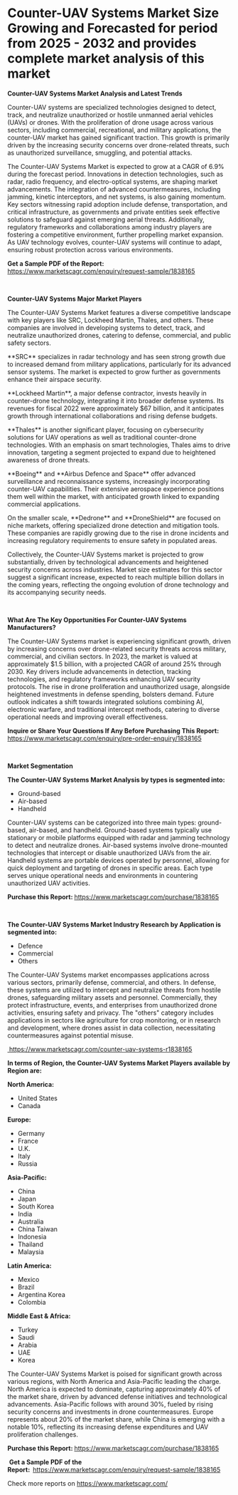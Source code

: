 <p><h1>Counter-UAV Systems Market Size Growing and Forecasted for period from 2025 - 2032 and provides complete market analysis of this market</h1></p><p><strong>Counter-UAV Systems Market Analysis and Latest Trends</strong></p>
<p><p>Counter-UAV systems are specialized technologies designed to detect, track, and neutralize unauthorized or hostile unmanned aerial vehicles (UAVs) or drones. With the proliferation of drone usage across various sectors, including commercial, recreational, and military applications, the counter-UAV market has gained significant traction. This growth is primarily driven by the increasing security concerns over drone-related threats, such as unauthorized surveillance, smuggling, and potential attacks.</p><p>The Counter-UAV Systems Market is expected to grow at a CAGR of 6.9% during the forecast period. Innovations in detection technologies, such as radar, radio frequency, and electro-optical systems, are shaping market advancements. The integration of advanced countermeasures, including jamming, kinetic interceptors, and net systems, is also gaining momentum. Key sectors witnessing rapid adoption include defense, transportation, and critical infrastructure, as governments and private entities seek effective solutions to safeguard against emerging aerial threats. Additionally, regulatory frameworks and collaborations among industry players are fostering a competitive environment, further propelling market expansion. As UAV technology evolves, counter-UAV systems will continue to adapt, ensuring robust protection across various environments.</p></p>
<p><strong>Get a Sample PDF of the Report:&nbsp;</strong> <a href="https://www.marketscagr.com/enquiry/request-sample/1838165?utm_campaign=2811&utm_medium=2&utm_source=Github&utm_content=ia&utm_term=28022025&utm_id=counter-uav-systems">https://www.marketscagr.com/enquiry/request-sample/1838165</a></p>
<p>&nbsp;</p>
<p><strong>Counter-UAV Systems Major Market Players</strong></p>
<p><p>The Counter-UAV Systems Market features a diverse competitive landscape with key players like SRC, Lockheed Martin, Thales, and others. These companies are involved in developing systems to detect, track, and neutralize unauthorized drones, catering to defense, commercial, and public safety sectors.</p><p>**SRC** specializes in radar technology and has seen strong growth due to increased demand from military applications, particularly for its advanced sensor systems. The market is expected to grow further as governments enhance their airspace security.</p><p>**Lockheed Martin**, a major defense contractor, invests heavily in counter-drone technology, integrating it into broader defense systems. Its revenues for fiscal 2022 were approximately $67 billion, and it anticipates growth through international collaborations and rising defense budgets.</p><p>**Thales** is another significant player, focusing on cybersecurity solutions for UAV operations as well as traditional counter-drone technologies. With an emphasis on smart technologies, Thales aims to drive innovation, targeting a segment projected to expand due to heightened awareness of drone threats.</p><p>**Boeing** and **Airbus Defence and Space** offer advanced surveillance and reconnaissance systems, increasingly incorporating counter-UAV capabilities. Their extensive aerospace experience positions them well within the market, with anticipated growth linked to expanding commercial applications.</p><p>On the smaller scale, **Dedrone** and **DroneShield** are focused on niche markets, offering specialized drone detection and mitigation tools. These companies are rapidly growing due to the rise in drone incidents and increasing regulatory requirements to ensure safety in populated areas.</p><p>Collectively, the Counter-UAV Systems market is projected to grow substantially, driven by technological advancements and heightened security concerns across industries. Market size estimates for this sector suggest a significant increase, expected to reach multiple billion dollars in the coming years, reflecting the ongoing evolution of drone technology and its accompanying security needs.</p></p>
<p>&nbsp;</p>
<p><strong>What Are The Key Opportunities For Counter-UAV Systems Manufacturers?</strong></p>
<p><p>The Counter-UAV Systems market is experiencing significant growth, driven by increasing concerns over drone-related security threats across military, commercial, and civilian sectors. In 2023, the market is valued at approximately $1.5 billion, with a projected CAGR of around 25% through 2030. Key drivers include advancements in detection, tracking technologies, and regulatory frameworks enhancing UAV security protocols. The rise in drone proliferation and unauthorized usage, alongside heightened investments in defense spending, bolsters demand. Future outlook indicates a shift towards integrated solutions combining AI, electronic warfare, and traditional intercept methods, catering to diverse operational needs and improving overall effectiveness.</p></p>
<p><strong>Inquire or Share Your Questions If Any Before Purchasing This Report:</strong> <a href="https://www.marketscagr.com/enquiry/pre-order-enquiry/1838165?utm_campaign=2811&utm_medium=2&utm_source=Github&utm_content=ia&utm_term=28022025&utm_id=counter-uav-systems">https://www.marketscagr.com/enquiry/pre-order-enquiry/1838165</a></p>
<p>&nbsp;</p>
<p><strong>Market Segmentation</strong></p>
<p><strong>The Counter-UAV Systems Market Analysis by types is segmented into:</strong></p>
<p><ul><li>Ground-based</li><li>Air-based</li><li>Handheld</li></ul></p>
<p><p>Counter-UAV systems can be categorized into three main types: ground-based, air-based, and handheld. Ground-based systems typically use stationary or mobile platforms equipped with radar and jamming technology to detect and neutralize drones. Air-based systems involve drone-mounted technologies that intercept or disable unauthorized UAVs from the air. Handheld systems are portable devices operated by personnel, allowing for quick deployment and targeting of drones in specific areas. Each type serves unique operational needs and environments in countering unauthorized UAV activities.</p></p>
<p><strong>Purchase this Report:&nbsp;</strong><a href="https://www.marketscagr.com/purchase/1838165?utm_campaign=2811&utm_medium=2&utm_source=Github&utm_content=ia&utm_term=28022025&utm_id=counter-uav-systems">https://www.marketscagr.com/purchase/1838165</a></p>
<p>&nbsp;</p>
<p><strong>The Counter-UAV Systems Market Industry Research by Application is segmented into:</strong></p>
<p><ul><li>Defence</li><li>Commercial</li><li>Others</li></ul></p>
<p><p>The Counter-UAV Systems market encompasses applications across various sectors, primarily defense, commercial, and others. In defense, these systems are utilized to intercept and neutralize threats from hostile drones, safeguarding military assets and personnel. Commercially, they protect infrastructure, events, and enterprises from unauthorized drone activities, ensuring safety and privacy. The "others" category includes applications in sectors like agriculture for crop monitoring, or in research and development, where drones assist in data collection, necessitating countermeasures against potential misuse.</p></p>
<p><a href="https://www.marketscagr.com/counter-uav-systems-r1838165?utm_campaign=2811&utm_medium=2&utm_source=Github&utm_content=ia&utm_term=28022025&utm_id=counter-uav-systems">&nbsp;https://www.marketscagr.com/counter-uav-systems-r1838165</a></p>
<p><strong>In terms of Region, the Counter-UAV Systems Market Players available by Region are:</strong></p>
<p>
    <p> <strong> North America: </strong>
        <ul>
            <li>United States</li>
            <li>Canada</li>
        </ul>
        </p> 
    <p> <strong> Europe: </strong>
        <ul>
            <li>Germany</li>
            <li>France</li>
            <li>U.K.</li>
            <li>Italy</li>
            <li>Russia</li>
        </ul>
        </p> 
    <p> <strong> Asia-Pacific: </strong>
        <ul>
            <li>China</li>
            <li>Japan</li>
            <li>South Korea</li>
            <li>India</li>
            <li>Australia</li>
            <li>China Taiwan</li>
            <li>Indonesia</li>
            <li>Thailand</li>
            <li>Malaysia</li>
        </ul>
        </p> 
    <p> <strong> Latin America: </strong>
        <ul>
            <li>Mexico</li>
            <li>Brazil</li>
            <li>Argentina Korea</li>
            <li>Colombia</li>
        </ul>
        </p> 
    <p> <strong> Middle East & Africa: </strong>
        <ul>
            <li>Turkey</li>
            <li>Saudi</li>
            <li>Arabia</li>
            <li>UAE</li>
            <li>Korea</li>
        </ul>
    </p>
    </p>
<p><p>The Counter-UAV Systems Market is poised for significant growth across various regions, with North America and Asia-Pacific leading the charge. North America is expected to dominate, capturing approximately 40% of the market share, driven by advanced defense initiatives and technological advancements. Asia-Pacific follows with around 30%, fueled by rising security concerns and investments in drone countermeasures. Europe represents about 20% of the market share, while China is emerging with a notable 10%, reflecting its increasing defense expenditures and UAV proliferation challenges.</p></p>
<p><strong>Purchase this Report: </strong><a href="https://www.marketscagr.com/purchase/1838165?utm_campaign=2811&utm_medium=2&utm_source=Github&utm_content=ia&utm_term=28022025&utm_id=counter-uav-systems">https://www.marketscagr.com/purchase/1838165</a></p>
<p>&nbsp;<strong>Get a Sample PDF of the Report:&nbsp;&nbsp;</strong><a href="https://www.marketscagr.com/enquiry/request-sample/1838165?utm_campaign=2811&utm_medium=2&utm_source=Github&utm_content=ia&utm_term=28022025&utm_id=counter-uav-systems">https://www.marketscagr.com/enquiry/request-sample/1838165</a></p>
<p><strong></strong></p>
<p>Check more reports on <a href="https://www.marketscagr.com/?utm_campaign=2811&utm_medium=2&utm_source=Github&utm_content=ia&utm_term=28022025&utm_id=counter-uav-systems">https://www.marketscagr.com/</a></p>